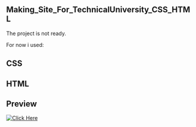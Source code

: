 ## Making_Site_For_TechnicalUniversity_CSS_HTML

The project is not ready.

For now i used:

## CSS

## HTML

## Preview
[<img alt="Click Here" src ="https://user-images.githubusercontent.com/109627707/192855638-195672e6-8464-4eda-ac39-711f7f571b24.png" />](https://replit.com/@Stan15321/Site#style.css)
